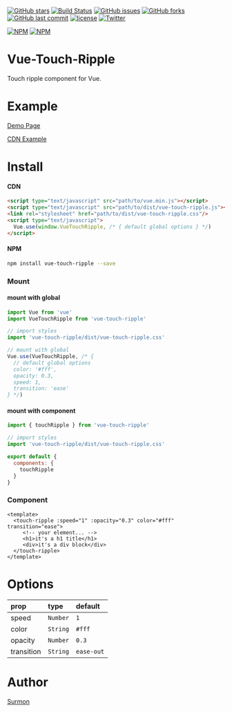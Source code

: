 [![GitHub stars](https://img.shields.io/github/stars/surmon-china/vue-touch-ripple.svg?style=flat-square)](https://github.com/surmon-china/vue-touch-ripple/stargazers)
[![Build Status](https://travis-ci.org/surmon-china/vue-touch-ripple.svg?branch=master)](https://travis-ci.org/surmon-china/vue-touch-ripple)
[![GitHub issues](https://img.shields.io/github/issues/surmon-china/vue-touch-ripple.svg?style=flat-square)](https://github.com/surmon-china/vue-touch-ripple/issues)
[![GitHub forks](https://img.shields.io/github/forks/surmon-china/vue-touch-ripple.svg?style=flat-square)](https://github.com/surmon-china/vue-touch-ripple/network)
[![GitHub last commit](https://img.shields.io/github/last-commit/google/skia.svg?style=flat-square)](https://github.com/surmon-china/vue-touch-ripple)
[![license](https://img.shields.io/github/license/mashape/apistatus.svg?style=flat-square)](https://github.com/surmon-china/vue-touch-ripple)
[![Twitter](https://img.shields.io/twitter/url/https/github.com/surmon-china/vue-touch-ripple.svg?style=flat-square)](https://twitter.com/intent/tweet?url=https://github.com/surmon-china/vue-touch-ripple)

[![NPM](https://nodei.co/npm/vue-touch-ripple.png?downloads=true&downloadRank=true&stars=true)](https://nodei.co/npm/vue-touch-ripple/)
[![NPM](https://nodei.co/npm-dl/vue-touch-ripple.png?months=9&height=3)](https://nodei.co/npm/vue-touch-ripple/)


# Vue-Touch-Ripple
Touch ripple component for Vue.


# Example

[Demo Page](https://surmon-china.github.io/vue-touch-ripple/)

[CDN Example](https://jsfiddle.net/bL983fjt/)


# Install

#### CDN

``` html
<script type="text/javascript" src="path/to/vue.min.js"></script>
<script type="text/javascript" src="path/to/dist/vue-touch-ripple.js"></script>
<link rel="stylesheet" href="path/to/dist/vue-touch-ripple.css"/>
<script type="text/javascript">
  Vue.use(window.VueTouchRipple, /* { default global options } */)
</script>
```

#### NPM

``` bash
npm install vue-touch-ripple --save
```

### Mount

#### mount with global

``` javascript
import Vue from 'vue'
import VueTouchRipple from 'vue-touch-ripple'

// import styles
import 'vue-touch-ripple/dist/vue-touch-ripple.css'

// mount with global
Vue.use(VueTouchRipple, /* {
  // default global options
  color: '#fff',
  opacity: 0.3,
  speed: 1,
  transition: 'ease'
} */)
```

#### mount with component

```javascript
import { touchRipple } from 'vue-touch-ripple'

// import styles
import 'vue-touch-ripple/dist/vue-touch-ripple.css'

export default {
  components: {
    touchRipple
  }
}
```


### Component

```vue
<template>
  <touch-ripple :speed="1" :opacity="0.3" color="#fff" transition="ease">
     <!-- your element... -->
     <h1>it's a h1 title</h1>
     <div>it's a div block</div>
  </touch-ripple>
</template>
```


# Options

| prop       | type     |default |
| :--------  | :----- | :---- |
| speed      | `Number` | `1`    |
| color      | `String` | `#fff` |
| opacity    | `Number` | `0.3`  |
| transition | `String` | `ease-out` |


# Author
[Surmon](https://surmon.me)


